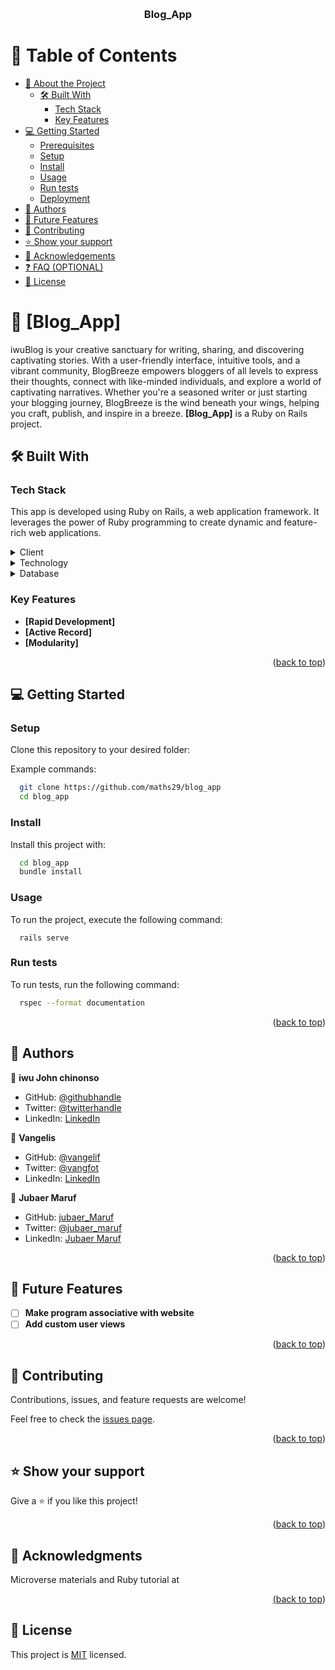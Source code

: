 <a name="readme-top"></a>
<div align="center">
  <!-- You are encouraged to replace this logo with your own! Otherwise you can also remove it. -->
  <br/>

  <h3><b>Blog_App</b></h3>

</div>

<!-- TABLE OF CONTENTS -->

# 📗 Table of Contents

- [📖 About the Project](#about-project)
  - [🛠 Built With](#built-with)
    - [Tech Stack](#tech-stack)
    - [Key Features](#key-features)
- [💻 Getting Started](#getting-started)
  - [Prerequisites](#prerequisites)
  - [Setup](#setup)
  - [Install](#install)
  - [Usage](#usage)
  - [Run tests](#run-tests)
  - [Deployment](#deployment)
- [👥 Authors](#authors)
- [🔭 Future Features](#future-features)
- [🤝 Contributing](#contributing)
- [⭐️ Show your support](#support)
- [🙏 Acknowledgements](#acknowledgements)
- [❓ FAQ (OPTIONAL)](#faq)
- [📝 License](#license)

<!-- PROJECT DESCRIPTION -->

# 📖 [Blog_App] <a name="about-project"></a>

iwuBlog is your creative sanctuary for writing, sharing, and discovering captivating stories. With a user-friendly interface, intuitive tools, and a vibrant community, BlogBreeze empowers bloggers of all levels to express their thoughts, connect with like-minded individuals, and explore a world of captivating narratives. Whether you're a seasoned writer or just starting your blogging journey, BlogBreeze is the wind beneath your wings, helping you craft, publish, and inspire in a breeze.
**[Blog_App]** is a Ruby on Rails project.

## 🛠 Built With <a name="built-with"></a>

### Tech Stack <a name="tech-stack"></a>

This app is developed using Ruby on Rails, a web application framework. It leverages the power of Ruby programming to create dynamic and feature-rich web applications.

<details>
  <summary>Client</summary>
  <ul>
    <li><a href="https://www.tutorialspoint.com/mvc_framework/mvc_framework_introduction.htm">MVC App</a></li>
  </ul>
</details>

<details>
  <summary>Technology</summary>
  <ul>
    <li><a href="https://www.tutorialspoint.com/ruby-on-rails/">Ruby on Rails</a></li>
  </ul>
</details>

<details>
<summary>Database</summary>
  <ul>
    <li><a href="https://www.postgresql.org/">PostgreSQL</a></li>
  </ul>
</details>

<!-- Features -->

### Key Features <a name="key-features"></a>

- **[Rapid Development]**
- **[Active Record]**
- **[Modularity]**

<p align="right">(<a href="#readme-top">back to top</a>)</p>

<!-- GETTING STARTED -->

<!-- GETTING STARTED -->

## 💻 Getting Started <a name="getting-started"></a>

### Setup

Clone this repository to your desired folder:

Example commands:

```sh
  git clone https://github.com/maths29/blog_app
  cd blog_app
```
### Install

Install this project with:

```sh
  cd blog_app
  bundle install
```

### Usage

To run the project, execute the following command:

```
  rails serve
```

### Run tests

To run tests, run the following command:

```sh
  rspec --format documentation
```

<p align="right">(<a href="#readme-top">back to top</a>)</p>

<!-- AUTHORS -->

## 👥 Authors <a name="authors"></a>

👤 **iwu John chinonso**

- GitHub: [@githubhandle](https://github.com/maths29)
- Twitter: [@twitterhandle](https://twitter.com/maths29)
- LinkedIn: [LinkedIn](https://www.linkedin.com/in/iwu-john-b92b01148/)


👤 **Vangelis**

- GitHub: [@vangelif](https://github.com/vangelif)
- Twitter: [@vangfot](https://twitter.com/vangfot)
- LinkedIn: [LinkedIn](https://linkedin.com/in/vangfot)

👤 **Jubaer Maruf**

- GitHub: [jubaer_Maruf](https://github.com/jubaer919)
- Twitter: [@jubaer_maruf](https://twitter.com/jubaer_maruf)
- LinkedIn: [Jubaer Maruf](https://www.linkedin.com/in/jubaer-maruf/)


<p align="right">(<a href="#readme-top">back to top</a>)</p>

<!-- FUTURE FEATURES -->

## 🔭 Future Features <a name="future-features"></a>

- [ ] **Make program associative with website**
- [ ] **Add custom user views**

<p align="right">(<a href="#readme-top">back to top</a>)</p>

<!-- CONTRIBUTING -->

## 🤝 Contributing <a name="contributing"></a>

Contributions, issues, and feature requests are welcome!

Feel free to check the [issues page](https://github.com/maths29/blog_app/issues).


<p align="right">(<a href="#readme-top">back to top</a>)</p>

## ⭐️ Show your support <a name="support"></a>

Give a ⭐️ if you like this project!

<p align="right">(<a href="#readme-top">back to top</a>)</p>

<!-- ACKNOWLEDGEMENTS -->

## 🙏 Acknowledgments <a name="acknowledgements"></a>

Microverse materials and Ruby tutorial at <a href="https://www.tutorialspoint.com/ruby-on-rails/rails-installation.htm"> 

<p align="right">(<a href="#readme-top">back to top</a>)</p>

<!-- LICENSE -->

## 📝 License <a name="license"></a>

This project is [MIT](./LICENSE) licensed.


